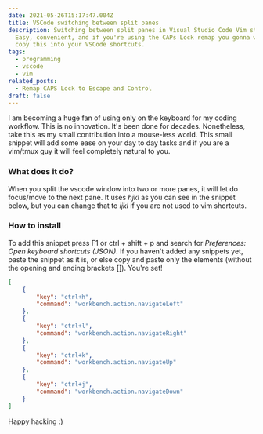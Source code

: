 ```yaml
---
date: 2021-05-26T15:17:47.004Z
title: VSCode switching between split panes
description: Switching between split panes in Visual Studio Code Vim style.
  Easy, convenient, and if you're using the CAPs Lock remap you gonna want to
  copy this into your VSCode shortcuts.
tags:
  - programming
  - vscode
  - vim
related_posts:
  - Remap CAPS Lock to Escape and Control
draft: false
---
```

I am becoming a huge fan of using only on the keyboard for my coding workflow. This is no innovation. It's been done for decades. Nonetheless, take this as my small contribution into a mouse-less world. This small snippet will add some ease on your day to day tasks and if you are a vim/tmux guy it will feel completely natural to you.

### What does it do?

When you split the vscode window into two or more panes, it will let do focus/move to the next pane. It uses *hjkl* as you can see in the snippet below, but you can change that to *ijkl* if you are not used to vim shortcuts.

### How to install

To add this snippet press F1 or ctrl + shift + p and search for *Preferences: Open keyboard shortcuts (JSON)*. If you haven't added any snippets yet, paste the snippet as it is, or else copy and paste only the elements (without the opening and ending brackets \[]).  You're set!

```json
[
    {
        "key": "ctrl+h",
        "command": "workbench.action.navigateLeft"
    },
    {
        "key": "ctrl+l",
        "command": "workbench.action.navigateRight"
    },
    {
        "key": "ctrl+k",
        "command": "workbench.action.navigateUp"
    },
    {
        "key": "ctrl+j",
        "command": "workbench.action.navigateDown"
    }
]
```

Happy hacking :)
